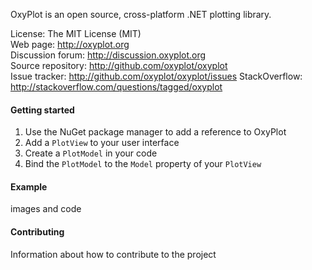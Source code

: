 OxyPlot is an open source, cross-platform .NET plotting library.

License:            The MIT License (MIT)  
Web page:           http://oxyplot.org  
Discussion forum:   http://discussion.oxyplot.org  
Source repository:  http://github.com/oxyplot/oxyplot  
Issue tracker:      http://github.com/oxyplot/oxyplot/issues
StackOverflow:      http://stackoverflow.com/questions/tagged/oxyplot

#### Getting started

1. Use the NuGet package manager to add a reference to OxyPlot
2. Add a `PlotView` to your user interface
3. Create a `PlotModel` in your code
4. Bind the `PlotModel` to the `Model` property of your `PlotView`

#### Example

images and code

#### Contributing

Information about how to contribute to the project
